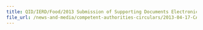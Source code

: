```yaml
---
title: QID/IERD/Food/2013 Submission of Supporting Documents Electronically for Tradenet Declarations for Import, Export & Transhipment of Food 
file_url: /news-and-media/competent-authorities-circulars/2013-04-17-CA.pdf
---
```

